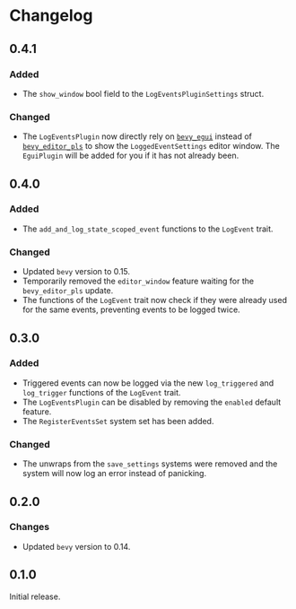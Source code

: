 # Changelog

## 0.4.1

### Added

- The `show_window` bool field to the `LogEventsPluginSettings` struct.

### Changed

- The `LogEventsPlugin` now directly rely on [`bevy_egui`](https://github.com/vladbat00/bevy_egui) instead of [`bevy_editor_pls`](https://github.com/jakobhellermann/bevy_editor_pls) to show the `LoggedEventSettings` editor window. The `EguiPlugin` will be added for you if it has not already been.

## 0.4.0

### Added

- The `add_and_log_state_scoped_event` functions to the `LogEvent` trait.

### Changed

- Updated `bevy` version to 0.15.
- Temporarily removed the `editor_window` feature waiting for the `bevy_editor_pls` update.
- The functions of the `LogEvent` trait now check if they were already used for the
  same events, preventing events to be logged twice.

## 0.3.0

### Added

- Triggered events can now be logged via the new `log_triggered` and `log_trigger` functions
  of the `LogEvent` trait.
- The `LogEventsPlugin` can be disabled by removing the `enabled` default feature.
- The `RegisterEventsSet` system set has been added.

### Changed

- The unwraps from the `save_settings` systems were removed and the system will
  now log an error instead of panicking.

## 0.2.0

### Changes

- Updated `bevy` version to 0.14.

## 0.1.0

Initial release.
